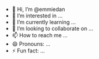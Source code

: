 - 👋 Hi, I’m @emmiedan
- 👀 I’m interested in ...
- 🌱 I’m currently learning ...
- 💞️ I’m looking to collaborate on ...
- 📫 How to reach me ...
- 😄 Pronouns: ...
- ⚡ Fun fact: ...

<!---
emmiedan/emmiedan is a ✨ special ✨ repository because its `README.md` (this file) appears on your GitHub profile.
You can click the Preview link to take a look at your changes.
--->
